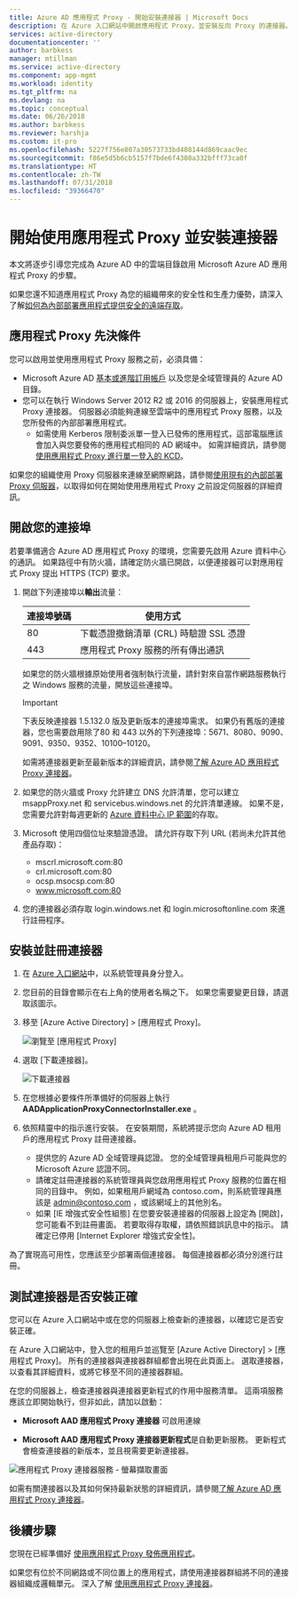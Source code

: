 ```yaml
---
title: Azure AD 應用程式 Proxy - 開始安裝連接器 | Microsoft Docs
description: 在 Azure 入口網站中開啟應用程式 Proxy，並安裝反向 Proxy 的連接器。
services: active-directory
documentationcenter: ''
author: barbkess
manager: mtillman
ms.service: active-directory
ms.component: app-mgmt
ms.workload: identity
ms.tgt_pltfrm: na
ms.devlang: na
ms.topic: conceptual
ms.date: 06/26/2018
ms.author: barbkess
ms.reviewer: harshja
ms.custom: it-pro
ms.openlocfilehash: 5227f756e807a30573733bd408144d869caac9ec
ms.sourcegitcommit: f86e5d5b6cb5157f7bde6f4308a332bfff73ca0f
ms.translationtype: HT
ms.contentlocale: zh-TW
ms.lasthandoff: 07/31/2018
ms.locfileid: "39366470"
---
```

# <a name="get-started-with-application-proxy-and-install-the-connector"></a>開始使用應用程式 Proxy 並安裝連接器
本文將逐步引導您完成為 Azure AD 中的雲端目錄啟用 Microsoft Azure AD 應用程式 Proxy 的步驟。

如果您還不知道應用程式 Proxy 為您的組織帶來的安全性和生產力優勢，請深入了解[如何為內部部署應用程式提供安全的遠端存取](application-proxy.md)。

## <a name="application-proxy-prerequisites"></a>應用程式 Proxy 先決條件
您可以啟用並使用應用程式 Proxy 服務之前，必須具備：

* Microsoft Azure AD [基本或進階訂用帳戶](../fundamentals/active-directory-whatis.md) 以及您是全域管理員的 Azure AD 目錄。
* 您可以在執行 Windows Server 2012 R2 或 2016 的伺服器上，安裝應用程式 Proxy 連接器。 伺服器必須能夠連線至雲端中的應用程式 Proxy 服務，以及您所發佈的內部部署應用程式。
  * 如需使用 Kerberos 限制委派單一登入已發佈的應用程式，這部電腦應該會加入與您要發佈的應用程式相同的 AD 網域中。 如需詳細資訊，請參閱[使用應用程式 Proxy 進行單一登入的 KCD](application-proxy-configure-single-sign-on-with-kcd.md)。

如果您的組織使用 Proxy 伺服器來連線至網際網路，請參閱[使用現有的內部部署 Proxy 伺服器](application-proxy-configure-connectors-with-proxy-servers.md)，以取得如何在開始使用應用程式 Proxy 之前設定伺服器的詳細資訊。

## <a name="open-your-ports"></a>開啟您的連接埠

若要準備適合 Azure AD 應用程式 Proxy 的環境，您需要先啟用 Azure 資料中心的通訊。 如果路徑中有防火牆，請確定防火牆已開啟，以便連接器可以對應用程式 Proxy 提出 HTTPS (TCP) 要求。

1. 開啟下列連接埠以**輸出**流量：

   | 連接埠號碼 | 使用方式 |
   | --- | --- |
   | 80 | 下載憑證撤銷清單 (CRL) 時驗證 SSL 憑證 |
   | 443 | 應用程式 Proxy 服務的所有傳出通訊 |

   如果您的防火牆根據原始使用者強制執行流量，請針對來自當作網路服務執行之 Windows 服務的流量，開放這些連接埠。

   > [!IMPORTANT]
   > 下表反映連接器 1.5.132.0 版及更新版本的連接埠需求。 如果仍有舊版的連接器，您也需要啟用除了80 和 443 以外的下列連接埠：5671、8080、9090、9091、9350、9352、10100–10120。
   >
   >如需將連接器更新至最新版本的詳細資訊，請參閱[了解 Azure AD 應用程式 Proxy 連接器](application-proxy-connectors.md#automatic-updates)。

2. 如果您的防火牆或 Proxy 允許建立 DNS 允許清單，您可以建立 msappProxy.net 和 servicebus.windows.net 的允許清單連線。 如果不是，您需要允許對每週更新的 [Azure 資料中心 IP 範圍](https://www.microsoft.com/download/details.aspx?id=41653)的存取。

3. Microsoft 使用四個位址來驗證憑證。 請允許存取下列 URL (若尚未允許其他產品存取)：
   * mscrl.microsoft.com:80
   * crl.microsoft.com:80
   * ocsp.msocsp.com:80
   * www.microsoft.com:80

4. 您的連接器必須存取 login.windows.net 和 login.microsoftonline.com 來進行註冊程序。


## <a name="install-and-register-a-connector"></a>安裝並註冊連接器
1. 在 [Azure 入口網站](https://portal.azure.com/)中，以系統管理員身分登入。
2. 您目前的目錄會顯示在右上角的使用者名稱之下。 如果您需要變更目錄，請選取該圖示。
3. 移至 [Azure Active Directory] > [應用程式 Proxy]。

   ![瀏覽至 [應用程式 Proxy]](./media/application-proxy-enable/app_proxy_navigate.png)

4. 選取 [下載連接器]。

   ![下載連接器](./media/application-proxy-enable/download_connector.png)

5. 在您根據必要條件所準備好的伺服器上執行 **AADApplicationProxyConnectorInstaller.exe** 。
6. 依照精靈中的指示進行安裝。 在安裝期間，系統將提示您向 Azure AD 租用戶的應用程式 Proxy 註冊連接器。

   * 提供您的 Azure AD 全域管理員認證。 您的全域管理員租用戶可能與您的 Microsoft Azure 認證不同。
   * 請確定註冊連接器的系統管理員與您啟用應用程式 Proxy 服務的位置在相同的目錄中。 例如，如果租用戶網域為 contoso.com，則系統管理員應該是 admin@contoso.com ，或該網域上的其他別名。
   * 如果 [IE 增強式安全性組態] 在您要安裝連接器的伺服器上設定為 [開啟]，您可能看不到註冊畫面。 若要取得存取權，請依照錯誤訊息中的指示。 請確定已停用 [Internet Explorer 增強式安全性]。

為了實現高可用性，您應該至少部署兩個連接器。 每個連接器都必須分別進行註冊。

## <a name="test-that-the-connector-installed-correctly"></a>測試連接器是否安裝正確

您可以在 Azure 入口網站中或在您的伺服器上檢查新的連接器，以確認它是否安裝正確。 

在 Azure 入口網站中，登入您的租用戶並巡覽至 [Azure Active Directory] > [應用程式 Proxy]。 所有的連接器與連接器群組都會出現在此頁面上。 選取連接器，以查看其詳細資料，或將它移至不同的連接器群組。 

在您的伺服器上，檢查連接器與連接器更新程式的作用中服務清單。 這兩項服務應該立即開始執行，但非如此，請加以啟動： 

   * **Microsoft AAD 應用程式 Proxy 連接器** 可啟用連線

   * **Microsoft AAD 應用程式 Proxy 連接器更新程式**是自動更新服務。 更新程式會檢查連接器的新版本，並且視需要更新連接器。

   ![應用程式 Proxy 連接器服務 - 螢幕擷取畫面](./media/application-proxy-enable/app_proxy_services.png)

如需有關連接器以及其如何保持最新狀態的詳細資訊，請參閱[了解 Azure AD 應用程式 Proxy 連接器](application-proxy-connectors.md)。


## <a name="next-steps"></a>後續步驟
您現在已經準備好 [使用應用程式 Proxy 發佈應用程式](application-proxy-publish-azure-portal.md)。

如果您有位於不同網路或不同位置上的應用程式，請使用連接器群組將不同的連接器組織成邏輯單元。 深入了解 [使用應用程式 Proxy 連接器](application-proxy-connector-groups.md)。
